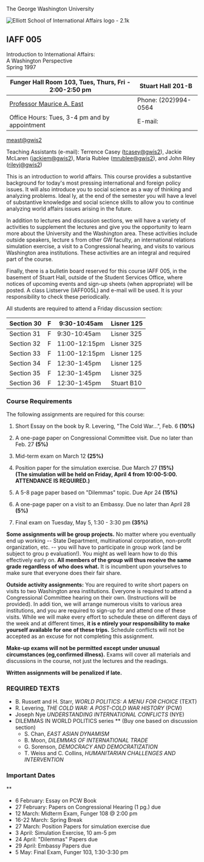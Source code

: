 The George Washington University

![Elliott School of International Affairs logo - 2.1k](images/elliott.gif)

## IAFF 005  
Introduction to International Affairs:  
A Washington Perspective  
Spring 1997

Funger Hall Room 103, Tues, Thurs, Fri - 2:00-2:50 pm| Stuart Hall 201-B  
---|---  
[Professor Maurice A. East](meast.html)| Phone: (202)994-0564  
Office Hours: Tues, 3-4 pm and by appointment| E-mail:
[meast@gwis2](mailto:meast@gwis2.circ.gwu.edu)

Teaching Assistants (e-mail): Terrence Casey
([tcasey@gwis2](mailto:tcasey@gwis2.circ.gwu.edu)), Jackie McLaren
([jackiem@gwis2](mailto:jackiem@gwis2.circ.gwu.edu)), Maria Rublee
([mrublee@gwis2](mailto:mrublee@gwis2.circ.gwu.edu)), and John Riley
([rileyj@gwis2](mailto:rileyj@gwis2.circ.gwu.edu))

This is an introduction to world affairs. This course provides a substantive
background for today's most pressing international and foreign policy issues.
It will also introduce you to social science as a way of thinking and
analyzing problems. Ideal ly, at the end of the semester you will have a level
of substantive knowledge and social science skills to allow you to continue
analyzing world affairs issues arising in the future.

In addition to lectures and discussion sections, we will have a variety of
activities to supplement the lectures and give you the opportunity to learn
more about the University and the Washington area. These activities include
outside speakers, lecture s from other GW faculty, an international relations
simulation exercise, a visit to a Congressional hearing, and visits to various
Washington area institutions. These activities are an integral and required
part of the course.

Finally, there is a bulletin board reserved for this course IAFF 005, in the
basement of Stuart Hall, outside of the Student Services Office, where notices
of upcoming events and sign-up sheets (when appropriate) will be posted. A
class Listserve (IAFF005L) and e-mail will be used. It is your responsibility
to check these periodically.

All students are required to attend a Friday discussion section:

| Section 30| F| 9:30-10:45am| Lisner 125  
---|---|---|---  
Section 31| F| 9:30-10:45am| Lisner 325  
Section 32| F| 11:00-12:15pm| Lisner 325  
Section 33| F| 11:00-12:15pm| Lisner 125  
Section 34| F| 12:30-1:45pm| Lisner 125  
Section 35| F| 12:30-1:45pm| Lisner 325  
Section 36| F| 12:30-1:45pm| Stuart B10  
  
### Course Requirements

The following assignments are required for this course:

  1. Short Essay on the book by R. Levering, "The Cold War...", Feb. 6 **(10%)**
  2. A one-page paper on Congressional Committee visit. Due no later than Feb. 27 **(5%)**
  3. Mid-term exam on March 12 **(25%)**
  4. Position paper for the simulation exercise. Due March 27 **(15%)**  
 **(The simulation will be held on Friday, April 4 from 10:00-5:00. ATTENDANCE
IS REQUIRED.)**

  5. A 5-8 page paper based on "Dilemmas" topic. Due Apr 24 **(15%)**
  6. A one-page paper on a visit to an Embassy. Due no later than April 28 **(5%)**
  7. Final exam on Tuesday, May 5, 1:30 - 3:30 pm **(35%)** 

**Some assignments will be group projects.** No matter where you eventually
end up working -- State Department, multinational corporation, non-profit
organization, etc. -- you will have to participate in group work (and be
subject to grou p evaluation!). You might as well learn how to do this
effectively early on. **All members of the group will thus receive the same
grade regardless of who does what.** It is incumbent upon yourselves to make
sure that everyone does their fair share.

**Outside activity assignments:** You are required to write short papers on
visits to two Washington area institutions. Everyone is required to attend a
Congressional Committee hearing on their own. (Instructions will be provided).
In addi tion, we will arrange numerous visits to various area institutions,
and you are required to sign-up for and attend one of these visits. While we
will make every effort to schedule these on different days of the week and at
different times, **it is e ntirely your responsibility to make yourself
available for one of these trips.** Schedule conflicts will not be accepted as
an excuse for not completing this assignment.

**Make-up exams will not be permitted except under unusual circumstances
(eg,confirmed illness).** Exams will cover all materials and discussions in
the course, not just the lectures and the readings.

**Written assignments will be penalized if late.**

### REQUIRED TEXTS

  * B. Russett and H. Starr, _WORLD POLITICS: A MENU FOR CHOICE_ (TEXT) 
  * R. Levering, _THE COLD WAR: A POST-COLD WAR HISTORY_ (PCW) 
  * Joseph Nye _UNDERSTANDING INTERNATIONAL CONFLICTS_ (NYE) 
  * DILEMMAS IN WORLD POLITICS series ** (Buy one based on discussion section) 
    * S. Chan, _EAST ASIAN DYNAMISM_
    * B. Moon, _DILEMMAS OF INTERNATIONAL TRADE_
    * G. Sorenson, _DEMOCRACY AND DEMOCRATIZATION_
    * T. Weiss and C. Collins, _HUMANITARIAN CHALLENGES AND INTERVENTION_ 

### Important Dates

**

  * 6 February: Essay on PCW Book 
  * 27 February: Papers on Congressional Hearing (1 pg.) due 
  * 12 March: Midterm Exam, Funger 108 @ 2:00 pm 
  * 16-22 March: Spring Break 
  * 27 March: Position Papers for simulation exercise due 
  * 3 April: Simulation Exercise, 10 am-5 pm 
  * 24 April: "Dilemmas" Papers due 
  * 29 April: Embassy Papers due 
  * 5 May: Final Exam, Funger 103, 1:30-3:30 pm 


